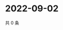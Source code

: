 # 2022-09-02

共 0 条

<!-- BEGIN WEIBO -->
<!-- 最后更新时间 Fri Sep 02 2022 07:17:33 GMT+0800 (China Standard Time) -->

<!-- END WEIBO -->
